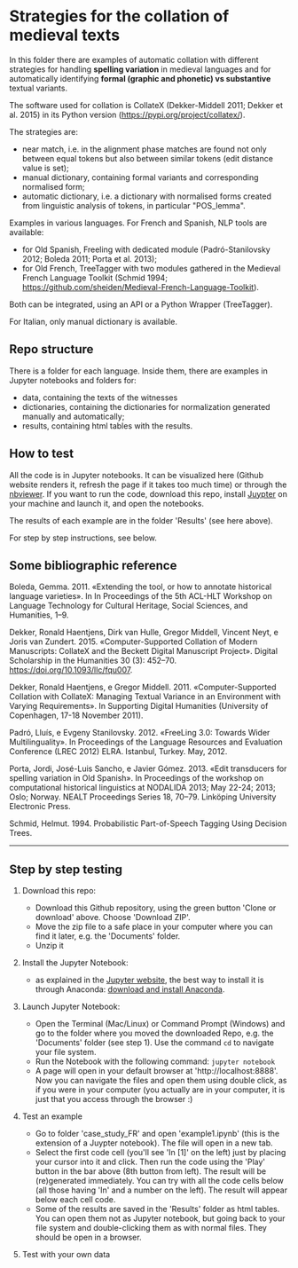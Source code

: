 # Strategies for the collation of medieval texts

In this folder there are examples of automatic collation with different strategies for handling **spelling variation** in medieval languages and for automatically identifying **formal (graphic and phonetic) vs substantive** textual variants.

The software used for collation is CollateX (Dekker-Middell 2011; Dekker et al. 2015) in its Python version (<https://pypi.org/project/collatex/>).

The strategies are:

- near match, i.e. in the alignment phase matches are found not only between equal tokens but also between similar tokens (edit distance value is set);
- manual dictionary, containing formal variants and corresponding normalised form;
- automatic dictionary, i.e. a dictionary with normalised forms created from linguistic analysis of tokens, in particular "POS_lemma".


Examples in various languages. For French and Spanish, NLP tools are available:

- for Old Spanish, Freeling with dedicated module (Padró-Stanilovsky 2012; Boleda 2011; Porta et al. 2013);
- for Old French, TreeTagger with two modules gathered in the Medieval French Language Toolkit (Schmid 1994; <https://github.com/sheiden/Medieval-French-Language-Toolkit>).

Both can be integrated, using an API or a Python Wrapper (TreeTagger).

For Italian, only manual dictionary is available.


## Repo structure

There is a folder for each language. Inside them, there are examples in Jupyter notebooks and folders for:

- data, containing the texts of the witnesses
- dictionaries, containing the dictionaries for normalization generated manually and automatically;
- results, containing html tables with the results.


## How to test

All the code is in Jupyter notebooks. It can be visualized here (Github website renders it, refresh the page if it takes too much time) or through the [nbviewer](http://nbviewer.jupyter.org/). If you want to run the code, download this repo, install [Juypter](https://jupyter.org/) on your machine and launch it, and open the notebooks.

The results of each example are in the folder 'Results' (see here above).

For step by step instructions, see below.



## Some bibliographic reference

Boleda, Gemma. 2011. «Extending the tool, or how to annotate historical language varieties». In In Proceedings of the 5th ACL-HLT Workshop on Language Technology for Cultural Heritage, Social Sciences, and Humanities, 1–9.

Dekker, Ronald Haentjens, Dirk van Hulle, Gregor Middell, Vincent Neyt, e Joris van Zundert. 2015. «Computer-Supported Collation of Modern Manuscripts: CollateX and the Beckett Digital Manuscript Project». Digital Scholarship in the Humanities 30 (3): 452–70. https://doi.org/10.1093/llc/fqu007.

Dekker, Ronald Haentjens, e Gregor Middell. 2011. «Computer-Supported Collation with CollateX: Managing Textual Variance in an Environment with Varying Requirements». In Supporting Digital Humanities (University of Copenhagen, 17-18 November 2011).

Padró, Lluís, e Evgeny Stanilovsky. 2012. «FreeLing 3.0: Towards Wider Multilinguality». In Proceedings of the Language Resources and Evaluation Conference (LREC 2012) ELRA. Istanbul, Turkey. May, 2012.

Porta, Jordi, Jos&eacute;-Luis Sancho, e Javier G&oacute;mez. 2013. «Edit transducers for spelling variation in Old Spanish». In Proceedings of the workshop on computational historical linguistics at NODALIDA 2013; May 22-24; 2013; Oslo; Norway. NEALT Proceedings Series 18, 70–79. Linköping University Electronic Press.

Schmid, Helmut. 1994. Probabilistic Part-of-Speech Tagging Using Decision Trees.

---


## Step by step testing

1. Download this repo:
    - Download this Github repository, using the green button 'Clone or download' above. Choose 'Download ZIP'.
    - Move the zip file to a safe place in your computer where you can find it later, e.g. the 'Documents' folder.
    - Unzip it

2. Install the Jupyter Notebook:
    - as explained in the [Jupyter website](https://jupyter.org/install.html), the best way to install it is through Anaconda: [download and install Anaconda](https://www.anaconda.com/download/).

3. Launch Jupyter Notebook:
    - Open the Terminal (Mac/Linux) or Command Prompt (Windows) and go to the folder where you moved the downloaded Repo, e.g. the 'Documents' folder (see step 1). Use the command ```cd``` to navigate your file system.
    - Run the Notebook with the following command: ```jupyter notebook```
    - A page will open in your default browser at 'http://localhost:8888'. Now you can navigate the files and open them using double click, as if you were in your computer (you actually are in your computer, it is just that you access through the browser :)

4. Test an example
    - Go to folder 'case_study_FR' and open 'example1.ipynb' (this is the extension of a Juypter notebook). The file will open in a new tab.
    - Select the first code cell (you'll see 'In [1]' on the left) just by placing your cursor into it and click. Then run the code using the 'Play' button in the bar above (8th button from left). The result will be (re)generated immediately. You can try with all the code cells below (all those having 'In' and a number on the left). The result will appear below each cell code.
    - Some of the results are saved in the 'Results' folder as html tables. You can open them not as Jupyter notebook, but going back to your file system and double-clicking them as with normal files. They should be open in a browser.

5. Test with your own data





